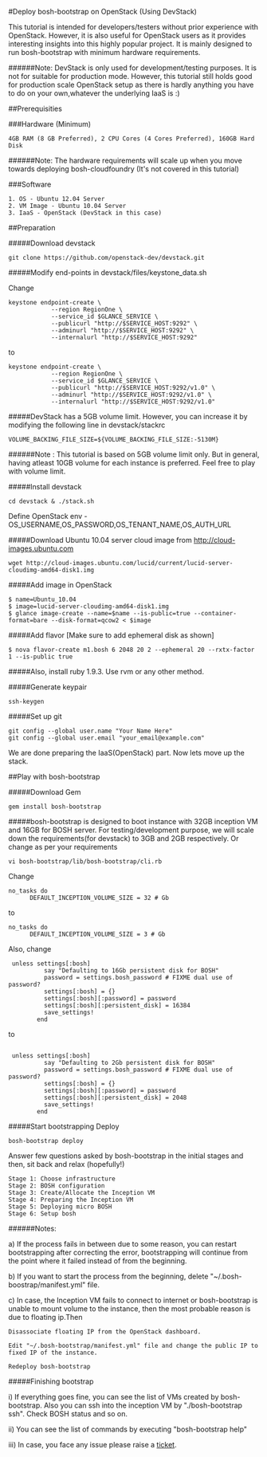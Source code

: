 #Deploy bosh-bootstrap on OpenStack (Using DevStack)


This tutorial is intended for developers/testers without prior experience with OpenStack. However, it is also useful for OpenStack users as it provides interesting insights into this highly popular project.
It is mainly designed to run bosh-bootstrap with minimum hardware requirements.

######Note: 
DevStack is only used for development/testing purposes. It is not for suitable for production mode.
However, this tutorial still holds good for production scale OpenStack setup as there is hardly anything you have to do on your own,whatever the underlying IaaS is :)

##Prerequisities

###Hardware (Minimum)
```
4GB RAM (8 GB Preferred), 2 CPU Cores (4 Cores Preferred), 160GB Hard Disk
```
######Note: 
The hardware requirements will scale up when you move towards deploying bosh-cloudfoundry (It's not covered in this tutorial)

###Software
```
1. OS - Ubuntu 12.04 Server
2. VM Image - Ubuntu 10.04 Server
3. IaaS - OpenStack (DevStack in this case)
```
##Preparation

#####Download devstack
```
git clone https://github.com/openstack-dev/devstack.git
```
#####Modify end-points in devstack/files/keystone_data.sh

Change
```
keystone endpoint-create \
            --region RegionOne \
            --service_id $GLANCE_SERVICE \
            --publicurl "http://$SERVICE_HOST:9292" \
            --adminurl "http://$SERVICE_HOST:9292" \
            --internalurl "http://$SERVICE_HOST:9292"
```
to
```
keystone endpoint-create \
            --region RegionOne \
            --service_id $GLANCE_SERVICE \
            --publicurl "http://$SERVICE_HOST:9292/v1.0" \
            --adminurl "http://$SERVICE_HOST:9292/v1.0" \
            --internalurl "http://$SERVICE_HOST:9292/v1.0"
```
#####DevStack has a 5GB volume limit. However, you can increase it by modifying the following line in devstack/stackrc
```
VOLUME_BACKING_FILE_SIZE=${VOLUME_BACKING_FILE_SIZE:-5130M}
```
######Note : 
This tutorial is based on 5GB volume limit only. But in general, having atleast 10GB volume for
each instance is preferred. Feel free to play with volume limit.

#####Install devstack
```
cd devstack & ./stack.sh
```
Define OpenStack env - OS_USERNAME,OS_PASSWORD,OS_TENANT_NAME,OS_AUTH_URL

#####Download Ubuntu 10.04 server cloud image from http://cloud-images.ubuntu.com
```
wget http://cloud-images.ubuntu.com/lucid/current/lucid-server-cloudimg-amd64-disk1.img
```
#####Add image in OpenStack
```
$ name=Ubuntu_10.04
$ image=lucid-server-cloudimg-amd64-disk1.img
$ glance image-create --name=$name --is-public=true --container-format=bare --disk-format=qcow2 < $image
```
#####Add flavor [Make sure to add ephemeral disk as shown]
```
$ nova flavor-create m1.bosh 6 2048 20 2 --ephemeral 20 --rxtx-factor 1 --is-public true
```
#####Also, install ruby 1.9.3. Use rvm or any other method.

#####Generate keypair
```
ssh-keygen
```
#####Set up git
```
git config --global user.name "Your Name Here"
git config --global user.email "your_email@example.com" 
```
We are done preparing the IaaS(OpenStack) part. Now lets move up the stack.

##Play with bosh-bootstrap

#####Download Gem
```
gem install bosh-bootstrap
```
#####bosh-bootstrap is designed to boot instance with 32GB inception VM and 16GB for BOSH server.
For testing/development purpose, we will scale down the requirements(for devstack) to 3GB and 2GB respectively. Or change as per your requirements
```
vi bosh-bootstrap/lib/bosh-bootstrap/cli.rb
```
Change
```
no_tasks do
      DEFAULT_INCEPTION_VOLUME_SIZE = 32 # Gb
```
to
```
no_tasks do
      DEFAULT_INCEPTION_VOLUME_SIZE = 3 # Gb
```
Also, change
```
 unless settings[:bosh]
          say "Defaulting to 16Gb persistent disk for BOSH"
          password = settings.bosh_password # FIXME dual use of password?
          settings[:bosh] = {}
          settings[:bosh][:password] = password
          settings[:bosh][:persistent_disk] = 16384
          save_settings!
        end

```

to
```

 unless settings[:bosh]
          say "Defaulting to 2Gb persistent disk for BOSH"
          password = settings.bosh_password # FIXME dual use of password?
          settings[:bosh] = {}
          settings[:bosh][:password] = password
          settings[:bosh][:persistent_disk] = 2048
          save_settings!
        end
```

#####Start bootstrapping
Deploy
```
bosh-bootstrap deploy
```
Answer few questions asked by bosh-bootstrap in the initial stages and then, sit back and relax (hopefully!)

```
Stage 1: Choose infrastructure
Stage 2: BOSH configuration
Stage 3: Create/Allocate the Inception VM
Stage 4: Preparing the Inception VM
Stage 5: Deploying micro BOSH
Stage 6: Setup bosh
```


######Notes:

a) If the process fails in between due to some reason, you can restart bootstrapping after correcting the error, bootstrapping will continue from the point where it failed instead of from the beginning.

b) If you want to start the process from the beginning, delete "~/.bosh-boostrap/manifest.yml" file.

c) In case, the Inception VM fails to connect to internet or bosh-bootstrap is unable to mount volume to the instance, then the most probable reason is due to floating ip.Then
```  
Disassociate floating IP from the OpenStack dashboard.
  
Edit "~/.bosh-bootstrap/manifest.yml" file and change the public IP to fixed IP of the instance.
  
Redeploy bosh-bootstrap
```
#####Finishing bootstrap

i) If everything goes fine, you can see the list of VMs created by bosh-bootstrap. Also you can ssh into the inception VM by "./bosh-bootstrap ssh". Check BOSH status and so on.
 
ii) You can see the list of commands by executing "bosh-bootstrap help"

iii) In case, you face any issue please raise a [ticket](https://github.com/StarkAndWayne/bosh-bootstrap/issues). 


